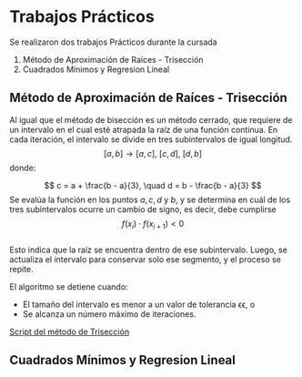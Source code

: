 # Trabajos Prácticos  
Se realizaron dos trabajos Prácticos durante la cursada
1. Método de Aproximación de Raíces - Trisección
2. Cuadrados Mínimos y Regresion Lineal 

## Método de Aproximación de Raíces - Trisección
Al igual que el método de bisección es un método cerrado, que requiere de un intervalo en el cual esté atrapada la raíz de una función continua. En cada iteración, el intervalo se divide en tres subintervalos de igual longitud.  
$$
[a, b] \rightarrow [a, c],\ [c, d],\ [d, b]
$$
donde:

$$
c = a + \frac{b - a}{3}, \quad d = b - \frac{b - a}{3}
$$
Se evalúa la función en los puntos $a, c, d$ y $b$, y se determina en cuál de los tres subintervalos ocurre un cambio de signo, es decir, debe cumplirse  
$$f(x_i) \cdot f(x_{i+1}) < 0$$  
Esto indica que la raíz se encuentra dentro de ese subintervalo. Luego, se actualiza el intervalo para conservar solo ese segmento, y el proceso se repite.

El algoritmo se detiene cuando:
* El tamaño del intervalo es menor a un valor de tolerancia ϵϵ, o
* Se alcanza un número máximo de iteraciones.

[Script del método de Trisección](./methodTrisection.py)

## Cuadrados Mínimos y Regresion Lineal 